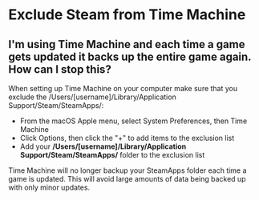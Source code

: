 # Exclude Steam from Time Machine

## I'm using Time Machine and each time a game gets updated it backs up the entire game again. How can I stop this?
  
  
When setting up Time Machine on your computer make sure that you exclude the /Users/[username]/Library/Application Support/Steam/SteamApps/:  
  

* From the macOS Apple menu, select System Preferences, then Time Machine
* Click Options, then click the "+" to add items to the exclusion list
* Add your **/Users/[username]/Library/Application Support/Steam/SteamApps/** folder to the exclusion list

  
Time Machine will no longer backup your SteamApps folder each time a game is updated. This will avoid large amounts of data being backed up with only minor updates.  
  
